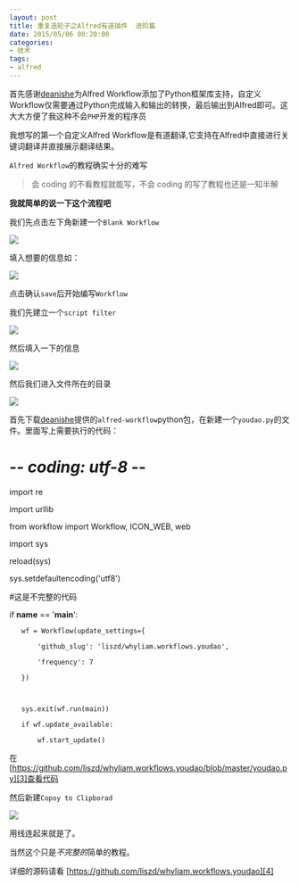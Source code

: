 ```yaml
---
layout: post
title: 重复造轮子之Alfred有道插件  进阶篇
date: 2015/05/06 00:20:00
categories: 
- 技术
tags: 
- alfred
---
```


首先感谢[deanishe][1]为Alfred Workflow添加了Python框架库支持，自定义Workflow仅需要通过Python完成输入和输出的转换，最后输出到Alfred即可。这大大方便了我这种不会`PHP`开发的程序员

我想写的第一个自定义Alfred Workflow是有道翻译,它支持在Alfred中直接进行关键词翻译并直接展示翻译结果。

`Alfred Workflow`的教程确实十分的难写

> 会 coding 的不看教程就能写，不会 coding 的写了教程也还是一知半解

**我就简单的说一下这个流程吧**

我们先点击左下角新建一个`Blank Workflow`

![](http://ww2.sinaimg.cn/mw690/48910e01gw1ervhl9arnnj20ds08y0tc.jpg)

填入想要的信息如：

![](http://ww4.sinaimg.cn/large/48910e01gw1ervhoaj9boj20uc0my43k.jpg)

点击确认`save`后开始编写`Workflow`

我们先建立一个`script filter`

![](http://ww2.sinaimg.cn/mw690/48910e01gw1ervhrtbat7j20g406sjs8.jpg)

然后填入一下的信息

![](http://ww3.sinaimg.cn/large/48910e01gw1ervhqnb309j212i0xkn5d.jpg)

然后我们进入文件所在的目录

![](http://ww3.sinaimg.cn/mw690/48910e01gw1ervhu7rx5cj20g40auabb.jpg)

首先下载[deanishe][2]提供的`alfred-workflow`python包，在新建一个`youdao.py`的文件。里面写上需要执行的代码：

   # -*- coding: utf-8 -*-

   

   import re

   import urllib

   from workflow import Workflow, ICON_WEB, web

   import sys

   reload(sys)

   sys.setdefaultencoding('utf8')

   

   #这是不完整的代码

   if __name__ == '__main__':

       wf = Workflow(update_settings={

           'github_slug': 'liszd/whyliam.workflows.youdao',

           'frequency': 7

       })

   

       sys.exit(wf.run(main))

       if wf.update_available:

           wf.start_update()

在[https://github.com/liszd/whyliam.workflows.youdao/blob/master/youdao.py][3]查看代码

然后新建`Copoy to Clipborad`

![](http://ww1.sinaimg.cn/mw690/48910e01gw1erviyze0f6j20jq0asq4m.jpg)

用线连起来就是了。

当然这个只是*不完整的*简单的教程。

详细的源码请看 [https://github.com/liszd/whyliam.workflows.youdao][4]

 [1]: http://www.deanishe.net/alfred-workflow

 [2]: http://www.deanishe.net/alfred-workflow

 [3]: https://github.com/liszd/whyliam.workflows.youdao/blob/master/youdao.py

 [4]: https://github.com/liszd/whyliam.workflows.youdao
